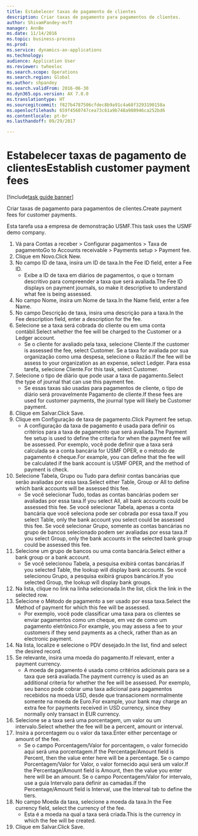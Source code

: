 ```yaml
--- 
title: Estabelecer taxas de pagamento de clientes
description: Criar taxas de pagamento para pagamentos de clientes.
author: ShivamPandey-msft
manager: AnnBe
ms.date: 11/14/2016
ms.topic: business-process
ms.prod: 
ms.service: dynamics-ax-applications
ms.technology: 
audience: Application User
ms.reviewer: twheeloc
ms.search.scope: Operations
ms.search.region: Global
ms.author: shpandey
ms.search.validFrom: 2016-06-30
ms.dyn365.ops.version: AX 7.0.0
ms.translationtype: HT
ms.sourcegitcommit: f827b4787506cfdec8b9a91c4a68f3293190158a
ms.openlocfilehash: 659f4560747cea73c61a9b748a980946ca252bd6
ms.contentlocale: pt-br
ms.lasthandoff: 09/29/2017

---
```

# <a name="establish-customer-payment-fees"></a><span data-ttu-id="ab3cf-103">Estabelecer taxas de pagamento de clientes</span><span class="sxs-lookup"><span data-stu-id="ab3cf-103">Establish customer payment fees</span></span>

[!include[task guide banner](../../includes/task-guide-banner.md)]

<span data-ttu-id="ab3cf-104">Criar taxas de pagamento para pagamentos de clientes.</span><span class="sxs-lookup"><span data-stu-id="ab3cf-104">Create payment fees for customer payments.</span></span>

<span data-ttu-id="ab3cf-105">Esta tarefa usa a empresa de demonstração USMF.</span><span class="sxs-lookup"><span data-stu-id="ab3cf-105">This task uses the USMF demo company.</span></span>

1. <span data-ttu-id="ab3cf-106">Vá para Contas a receber > Configurar pagamentos > Taxa de pagamento</span><span class="sxs-lookup"><span data-stu-id="ab3cf-106">Go to Accounts receivable > Payments setup > Payment fee.</span></span>
2. <span data-ttu-id="ab3cf-107">Clique em Novo.</span><span class="sxs-lookup"><span data-stu-id="ab3cf-107">Click New.</span></span>
3. <span data-ttu-id="ab3cf-108">No campo ID de taxa, insira um ID de taxa.</span><span class="sxs-lookup"><span data-stu-id="ab3cf-108">In the Fee ID field, enter a Fee ID.</span></span>
    * <span data-ttu-id="ab3cf-109">Exibe a ID de taxa em diários de pagamentos, o que o tornam descritivo para compreender a taxa que será avaliada.</span><span class="sxs-lookup"><span data-stu-id="ab3cf-109">The Fee ID displays on payment journals, so make it descriptive to understand what fee is being assessed.</span></span>  
4. <span data-ttu-id="ab3cf-110">No campo Nome, insira um Nome de taxa.</span><span class="sxs-lookup"><span data-stu-id="ab3cf-110">In the Name field, enter a fee Name.</span></span>
5. <span data-ttu-id="ab3cf-111">No campo Descrição de taxa, insira uma descrição para a taxa.</span><span class="sxs-lookup"><span data-stu-id="ab3cf-111">In the Fee description field, enter a description for the fee.</span></span>
6. <span data-ttu-id="ab3cf-112">Selecione se a taxa será cobrada do cliente ou em uma conta contábil.</span><span class="sxs-lookup"><span data-stu-id="ab3cf-112">Select whether the fee will be charged to the Customer or a Ledger account.</span></span>
    * <span data-ttu-id="ab3cf-113">Se o cliente for avaliado pela taxa, selecione Cliente.</span><span class="sxs-lookup"><span data-stu-id="ab3cf-113">If the customer is assessed the fee, select Customer.</span></span> <span data-ttu-id="ab3cf-114">Se a taxa for avaliada por sua organização como uma despesa, selecione o Razão.</span><span class="sxs-lookup"><span data-stu-id="ab3cf-114">If the fee will be assess to your organization as an expense, select Ledger.</span></span> <span data-ttu-id="ab3cf-115">Para essa tarefa, selecione Cliente.</span><span class="sxs-lookup"><span data-stu-id="ab3cf-115">For this task, select Customer.</span></span>  
7. <span data-ttu-id="ab3cf-116">Selecione o tipo de diário que pode usar a taxa de pagamento.</span><span class="sxs-lookup"><span data-stu-id="ab3cf-116">Select the type of  journal that can use this payment fee.</span></span>
    * <span data-ttu-id="ab3cf-117">Se essas taxas são usadas para pagamentos de cliente, o tipo de diário será provavelmente Pagamento de cliente.</span><span class="sxs-lookup"><span data-stu-id="ab3cf-117">If these fees are used for customer payments, the journal type will likely be Customer payment.</span></span>  
8. <span data-ttu-id="ab3cf-118">Clique em Salvar.</span><span class="sxs-lookup"><span data-stu-id="ab3cf-118">Click Save.</span></span>
9. <span data-ttu-id="ab3cf-119">Clique em Configuração de taxa de pagamento.</span><span class="sxs-lookup"><span data-stu-id="ab3cf-119">Click Payment fee setup.</span></span>
    * <span data-ttu-id="ab3cf-120">A configuração da taxa de pagamento é usada para definir os critérios para a taxa de pagamento que será avaliada.</span><span class="sxs-lookup"><span data-stu-id="ab3cf-120">The Payment fee setup is used to define the criteria for when the payment fee will be assessed.</span></span>  <span data-ttu-id="ab3cf-121">Por exemplo, você pode definir que a taxa será calculada se a conta bancária for USMF OPER, e o método de pagamento é cheque.</span><span class="sxs-lookup"><span data-stu-id="ab3cf-121">For example, you can define that the fee will be calculated if the bank account is USMF OPER, and the method of payment is check.</span></span>  
10. <span data-ttu-id="ab3cf-122">Selecione Tabela, Grupo ou Tudo para definir contas bancárias que serão avaliadas por essa taxa.</span><span class="sxs-lookup"><span data-stu-id="ab3cf-122">Select either Table, Group or All to define which bank accounts will be assessed this fee.</span></span>
    * <span data-ttu-id="ab3cf-123">Se você selecionar Tudo, todas as contas bancárias podem ser avaliadas por essa taxa.</span><span class="sxs-lookup"><span data-stu-id="ab3cf-123">If you select All, all bank accounts could be assessed this fee.</span></span>  <span data-ttu-id="ab3cf-124">Se você selecionar Tabela, apenas a conta bancária que você seleciona pode ser cobrada por essa taxa.</span><span class="sxs-lookup"><span data-stu-id="ab3cf-124">If you select Table, only the bank account you select could be assessed this fee.</span></span> <span data-ttu-id="ab3cf-125">Se você selecionar Grupo, somente as contas bancárias no grupo de bancos selecionado podem ser avaliadas por essa taxa.</span><span class="sxs-lookup"><span data-stu-id="ab3cf-125">If you select Group, only the bank accounts in the selected bank group could be assessed this fee.</span></span>  
11. <span data-ttu-id="ab3cf-126">Selecione um grupo de bancos ou uma conta bancária.</span><span class="sxs-lookup"><span data-stu-id="ab3cf-126">Select either a bank group or a bank account.</span></span>
    * <span data-ttu-id="ab3cf-127">Se você selecionou Tabela, a pesquisa exibirá contas bancárias.</span><span class="sxs-lookup"><span data-stu-id="ab3cf-127">If you selected Table, the lookup will display bank accounts.</span></span> <span data-ttu-id="ab3cf-128">Se você selecionou Grupo, a pesquisa exibirá grupos bancários.</span><span class="sxs-lookup"><span data-stu-id="ab3cf-128">If you selected Group, the lookup will display bank groups.</span></span>  
12. <span data-ttu-id="ab3cf-129">Na lista, clique no link na linha selecionada.</span><span class="sxs-lookup"><span data-stu-id="ab3cf-129">In the list, click the link in the selected row.</span></span>
13. <span data-ttu-id="ab3cf-130">Selecione o Método de pagamento a ser usado por essa taxa.</span><span class="sxs-lookup"><span data-stu-id="ab3cf-130">Select the Method of payment for which this fee will be assessed.</span></span>
    * <span data-ttu-id="ab3cf-131">Por exemplo, você pode classificar uma taxa para os clientes se enviar pagamentos como um cheque, em vez de como um pagamento eletrônico.</span><span class="sxs-lookup"><span data-stu-id="ab3cf-131">For example, you may assess a fee to your customers if they send payments as a check, rather than as an electronic payment.</span></span>  
14. <span data-ttu-id="ab3cf-132">Na lista, localize e selecione o PDV desejado.</span><span class="sxs-lookup"><span data-stu-id="ab3cf-132">In the list, find and select the desired record.</span></span>
15. <span data-ttu-id="ab3cf-133">Se relevante, insira uma moeda do pagamento.</span><span class="sxs-lookup"><span data-stu-id="ab3cf-133">If relevant, enter a payment currency.</span></span>
    * <span data-ttu-id="ab3cf-134">A moeda de pagamento é usada como critérios adicionais para se a taxa que será avaliada.</span><span class="sxs-lookup"><span data-stu-id="ab3cf-134">The payment currency is used as an additional criteria for whether the fee will be assessed.</span></span>  <span data-ttu-id="ab3cf-135">Por exemplo, seu banco pode cobrar uma taxa adicional para pagamentos recebidos na moeda USD, desde que transacionem normalmente somente na moeda de Euro.</span><span class="sxs-lookup"><span data-stu-id="ab3cf-135">For example, your bank may charge an extra fee for payments received in USD currency, since they normally only transact in EUR currency.</span></span>  
16. <span data-ttu-id="ab3cf-136">Selecione se a taxa será uma porcentagem, um valor ou um intervalo.</span><span class="sxs-lookup"><span data-stu-id="ab3cf-136">Select whether the fee will be a percent, amount or interval.</span></span>
17. <span data-ttu-id="ab3cf-137">Insira a porcentagem ou o valor da taxa.</span><span class="sxs-lookup"><span data-stu-id="ab3cf-137">Enter either percentage or amount of the fee.</span></span>
    * <span data-ttu-id="ab3cf-138">Se o campo Porcentagem/Valor for porcentagem, o valor fornecido aqui será uma porcentagem.</span><span class="sxs-lookup"><span data-stu-id="ab3cf-138">If the Percentage/Amount field is Percent, then the value enter here will be a percentage.</span></span> <span data-ttu-id="ab3cf-139">Se o campo Porcentagem/Valor for Valor, o valor fornecido aqui será um valor.</span><span class="sxs-lookup"><span data-stu-id="ab3cf-139">If the Percentage/Amount field is Amount, then the value you enter here will be an amount.</span></span> <span data-ttu-id="ab3cf-140">Se o campo Porcentagem/Valor for intervalo, use a guia Intervalo para definir as camadas.</span><span class="sxs-lookup"><span data-stu-id="ab3cf-140">If the Percentage/Amount field is Interval, use the Interval tab to define the tiers.</span></span>  
18. <span data-ttu-id="ab3cf-141">No campo Moeda da taxa, selecione a moeda da taxa.</span><span class="sxs-lookup"><span data-stu-id="ab3cf-141">In the Fee currency field, select the currency of the fee.</span></span>
    * <span data-ttu-id="ab3cf-142">Esta é a moeda na qual a taxa será criada.</span><span class="sxs-lookup"><span data-stu-id="ab3cf-142">This is the currency in which the fee will be created.</span></span>  
19. <span data-ttu-id="ab3cf-143">Clique em Salvar.</span><span class="sxs-lookup"><span data-stu-id="ab3cf-143">Click Save.</span></span>



